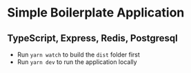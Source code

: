 # Simple Boilerplate Application

## TypeScript, Express, Redis, Postgresql

- Run `yarn watch` to build the `dist` folder first
- Run `yarn dev` to run the application locally
